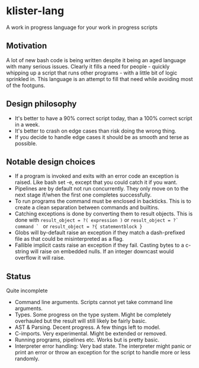 # klister-lang
A work in progress language for your work in progress scripts

## Motivation

A lot of new bash code is being written despite it being an aged language with many serious issues. Clearly it fills a need for people - quickly whipping up a script that runs other programs - with a little bit of logic sprinkled in. This language is an attempt to fill that need while avoiding most of the footguns.

## Design philosophy

* It's better to have a 90% correct script today, than a 100% correct script in a week.
* It's better to crash on edge cases than risk doing the wrong thing.
* If you decide to handle edge cases it should be as smooth and terse as possible.

## Notable design choices

* If a program is invoked and exits with an error code an exception is raised. Like bash set -e, except that you could catch it if you want.
* Pipelines are by default not run concurrently. They only move on to the next stage if/when the first one completes successfully.
* To run programs the command must be enclosed in backticks. This is to create a clean separation between commands and builtins.
* Catching exceptions is done by converting them to result objects. This is done with `result_object = ?( expression )` or ``result_object = ?` command ` `` or `result_object = ?{ statementblock }`
* Globs will by-default raise an exception if they match a dash-prefixed file as that could be misinterpreted as a flag.
* Fallible implicit casts raise an exception if they fail. Casting bytes to a c-string will raise on embedded nulls. If an integer downcast would overflow it will raise.

## Status

Quite incomplete

* Command line arguments. Scripts cannot yet take command line arguments.
* Types. Some progress on the type system. Might be completely overhauled but the result will still likely be fairly basic.
* AST & Parsing. Decent progress. A few things left to model.
* C-imports. Very experimental. Might be extended or removed.
* Running programs, pipelines etc. Works but is pretty basic.
* Interpreter error handling: Very bad state. The interpreter might panic or print an error or throw an exception for the script to handle more or less randomly.